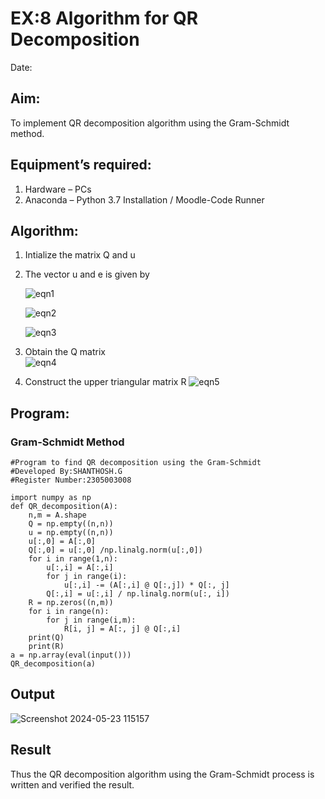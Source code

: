 # EX:8 Algorithm for QR Decomposition
Date:
## Aim:
To implement QR decomposition algorithm using the Gram-Schmidt method.
## Equipment’s required:
1.	Hardware – PCs
2.	Anaconda – Python 3.7 Installation / Moodle-Code Runner
## Algorithm:
1.	Intialize the matrix Q and u
2.	The vector u and e is given by

    ![eqn1](./ex4.jpg)

    ![eqn2](./ex6.jpg)

    ![eqn3](./ex3.jpg)

3.	Obtain the Q matrix   
    ![eqn4](./ex1.jpg)
4.	Construct the upper triangular matrix R
    ![eqn5](./ex2.jpg)

## Program:
### Gram-Schmidt Method
```
#Program to find QR decomposition using the Gram-Schmidt
#Developed By:SHANTHOSH.G
#Register Number:2305003008

import numpy as np
def QR_decomposition(A):
    n,m = A.shape
    Q = np.empty((n,n))
    u = np.empty((n,n))
    u[:,0] = A[:,0]
    Q[:,0] = u[:,0] /np.linalg.norm(u[:,0])
    for i in range(1,n):
        u[:,i] = A[:,i]
        for j in range(i):
            u[:,i] -= (A[:,i] @ Q[:,j]) * Q[:, j]
        Q[:,i] = u[:,i] / np.linalg.norm(u[:, i])
    R = np.zeros((n,m))
    for i in range(n):
        for j in range(i,m):
            R[i, j] = A[:, j] @ Q[:,i]
    print(Q)
    print(R)
a = np.array(eval(input()))
QR_decomposition(a)
```

## Output
![Screenshot 2024-05-23 115157](https://github.com/shanthosh397/QRdecomposition/assets/153431200/4a30de44-4ecb-4a38-a416-75aea61a027c)

## Result
Thus the QR decomposition algorithm using the Gram-Schmidt process is written and verified the result.
